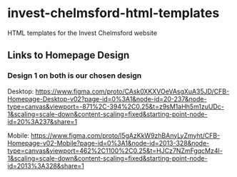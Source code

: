# invest-chelmsford-html-templates

HTML templates for the Invest Chelmsford website

## Links to Homepage Design

### Design 1 on both is our chosen design

Desktop: <https://www.figma.com/proto/CAsk0XKXVOeVAsgXuA35JD/CFB-Homepage-Desktop-v02?page-id=0%3A1&node-id=20-237&node-type=canvas&viewport=-871%2C-394%2C0.25&t=z9sM1aHh5m1zuUDc-1&scaling=scale-down&content-scaling=fixed&starting-point-node-id=20%3A237&share=1>

Mobile: <https://www.figma.com/proto/l5gAzKkW9zhBAnyLyZmyht/CFB-Homepage-v02-Mobile?page-id=0%3A1&node-id=2013-328&node-type=canvas&viewport=462%2C1100%2C0.25&t=HJCz7NZmFgqcMz4l-1&scaling=scale-down&content-scaling=fixed&starting-point-node-id=2013%3A328&share=1>

